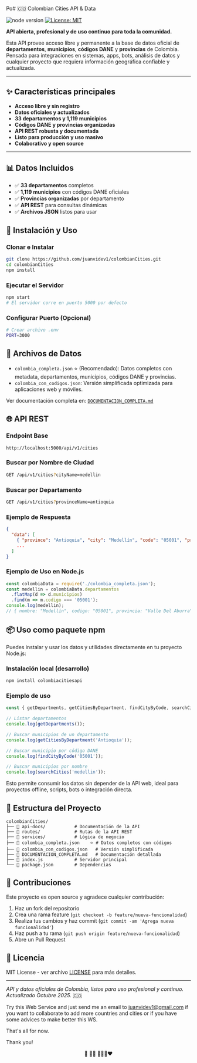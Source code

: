 Po# 🇨🇴 Colombian Cities API & Data

![node version](https://img.shields.io/badge/node_version-16.17.1-green) [![License: MIT](https://img.shields.io/badge/License-MIT-yellow.svg)](https://opensource.org/licenses/MIT)

**API abierta, profesional y de uso continuo para toda la comunidad.**

Esta API provee acceso libre y permanente a la base de datos oficial de **departamentos**, **municipios**, **códigos DANE** y **provincias** de Colombia. Pensada para integraciones en sistemas, apps, bots, análisis de datos y cualquier proyecto que requiera información geográfica confiable y actualizada.

---

## ✨ Características principales

- **Acceso libre y sin registro**
- **Datos oficiales y actualizados**
- **33 departamentos y 1,119 municipios**
- **Códigos DANE y provincias organizadas**
- **API REST robusta y documentada**
- **Listo para producción y uso masivo**
- **Colaborativo y open source**

---

## 📊 Datos Incluidos

- ✅ **33 departamentos** completos
- ✅ **1,119 municipios** con códigos DANE oficiales
- ✅ **Provincias organizadas** por departamento
- ✅ **API REST** para consultas dinámicas
- ✅ **Archivos JSON** listos para usar

## 🚀 Instalación y Uso

### Clonar e Instalar
```bash
git clone https://github.com/juanvidev1/colombianCities.git
cd colombianCities
npm install
```

### Ejecutar el Servidor
```bash
npm start
# El servidor corre en puerto 5000 por defecto
```

### Configurar Puerto (Opcional)
```bash
# Crear archivo .env
PORT=3000
```

## 📁 Archivos de Datos

- `colombia_completa.json` ⭐ (Recomendado): Datos completos con metadata, departamentos, municipios, códigos DANE y provincias.
- `colombia_con_codigos.json`: Versión simplificada optimizada para aplicaciones web y móviles.

Ver documentación completa en: [`DOCUMENTACION_COMPLETA.md`](./DOCUMENTACION_COMPLETA.md)

## 🌐 API REST

### Endpoint Base
```
http://localhost:5000/api/v1/cities
```

### Buscar por Nombre de Ciudad
```bash
GET /api/v1/cities?cityName=medellin
```

### Buscar por Departamento
```bash
GET /api/v1/cities?provinceName=antioquia
```

### Ejemplo de Respuesta
```json
{
  "data": [
    { "province": "Antioquia", "city": "Medellín", "code": "05001", "provincia": "Valle Del Aburra" },
    ...
  ]
}
```

### Ejemplo de Uso en Node.js
```js
const colombiaData = require('./colombia_completa.json');
const medellin = colombiaData.departamentos
  .flatMap(d => d.municipios)
  .find(m => m.codigo === '05001');
console.log(medellin);
// { nombre: "Medellín", codigo: "05001", provincia: "Valle Del Aburra" }
```

## 📦 Uso como paquete npm

Puedes instalar y usar los datos y utilidades directamente en tu proyecto Node.js:

### Instalación local (desarrollo)
```bash
npm install colombiacitiesapi
```

### Ejemplo de uso
```js
const { getDepartments, getCitiesByDepartment, findCityByCode, searchCities } = require('colombiacitiesapi');

// Listar departamentos
console.log(getDepartments());

// Buscar municipios de un departamento
console.log(getCitiesByDepartment('Antioquia'));

// Buscar municipio por código DANE
console.log(findCityByCode('05001'));

// Buscar municipios por nombre
console.log(searchCities('medellin'));
```

Esto permite consumir los datos sin depender de la API web, ideal para proyectos offline, scripts, bots o integración directa.

## 📂 Estructura del Proyecto

```
colombianCities/
├── 📁 api-docs/           # Documentación de la API
├── 📁 routes/             # Rutas de la API REST
├── 📁 services/           # Lógica de negocio
├── 📄 colombia_completa.json    ⭐ # Datos completos con códigos
├── 📄 colombia_con_codigos.json   # Versión simplificada
├── 📄 DOCUMENTACION_COMPLETA.md   # Documentación detallada
├── 📄 index.js            # Servidor principal
└── 📄 package.json        # Dependencias
```

## 🤝 Contribuciones

Este proyecto es open source y agradece cualquier contribución:

1. Haz un fork del repositorio
2. Crea una rama feature (`git checkout -b feature/nueva-funcionalidad`)
3. Realiza tus cambios y haz commit (`git commit -am 'Agrega nueva funcionalidad'`)
4. Haz push a tu rama (`git push origin feature/nueva-funcionalidad`)
5. Abre un Pull Request

## 📄 Licencia

MIT License - ver archivo [LICENSE](LICENSE) para más detalles.

---

*API y datos oficiales de Colombia, listos para uso profesional y continuo. Actualizado Octubre 2025.* 🇨🇴

Try this Web Service and just send me an email to juanvidev1@gmail.com if you want to collaborate to add more countries and cities or if you have some advices to make better this WS.

That's all for now.

Thank you!


<p align=center>
    💙 🦸‍♂️ 💛💛💙❤️
</p>